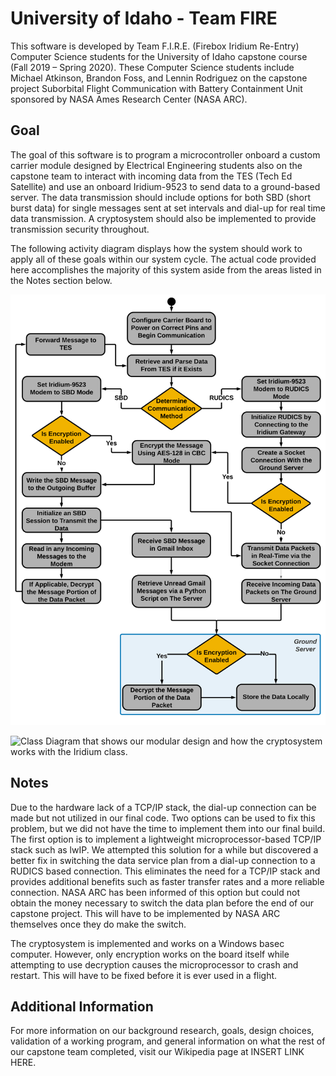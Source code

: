 # University of Idaho - Team FIRE

This software is developed by Team F.I.R.E. (Firebox Iridium Re-Entry) Computer Science students for the University of Idaho capstone course (Fall 2019 – Spring 2020). These Computer Science students include Michael Atkinson, Brandon Foss, and Lennin Rodriguez on the capstone project Suborbital Flight Communication with Battery Containment Unit sponsored by NASA Ames Research Center (NASA ARC). 

## Goal

The goal of this software is to program a microcontroller onboard a custom carrier module designed by Electrical Engineering students also on the capstone team to interact with incoming data from the TES (Tech Ed Satellite) and use an onboard Iridium-9523 to send data to a ground-based server. The data transmission should include options for both SBD (short burst data) for single messages sent at set intervals and dial-up for real time data transmission. A cryptosystem should also be implemented to provide transmission security throughout. 

The following activity diagram displays how the system should work to apply all of these goals within our system cycle. The actual code provided here accomplishes the majority of this system aside from the areas listed in the Notes section below.

![Data Flow Diagram that shows how the system should work to accomplish all goals.](https://github.com/atki7828/uidaho-fire/blob/master/Documents/FIRE%20-%20Activity%20Diagram%20-%20Transparent%20V2.png?raw=true "Activity Data Flow Diagram")

![Class Diagram that shows our modular design and how the cryptosystem works with the Iridium class.](https://github.com/atki7828/uidaho-fire/blob/master/Documents/FIRE%20-%20Class%20Diagram%20-%20Transparent%20V3.pngv?raw=true "UML Class Diagram")

## Notes

Due to the hardware lack of a TCP/IP stack, the dial-up connection can be made but not utilized in our final code. Two options can be used to fix this problem, but we did not have the time to implement them into our final build. The first option is to implement a lightweight microprocessor-based TCP/IP stack such as lwIP. We attempted this solution for a while but discovered a better fix in switching the data service plan from a dial-up connection to a RUDICS based connection. This eliminates the need for a TCP/IP stack and provides additional benefits such as faster transfer rates and a more reliable connection. NASA ARC has been informed of this option but could not obtain the money necessary to switch the data plan before the end of our capstone project. This will have to be implemented by NASA ARC themselves once they do make the switch. 

The cryptosystem is implemented and works on a Windows basec computer. However, only encryption works on the board itself while attempting to use decryption causes the microprocessor to crash and restart. This will have to be fixed before it is ever used in a flight.

## Additional Information

For more information on our background research, goals, design choices, validation of a working program, and general information on what the rest of our capstone team completed, visit our Wikipedia page at INSERT LINK HERE.
